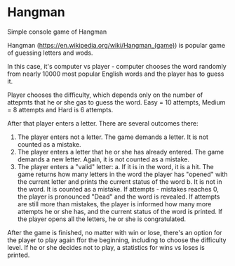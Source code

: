 # Hangman
Simple console game of Hangman

Hangman (https://en.wikipedia.org/wiki/Hangman_(game)) is popular game of guessing letters and wods.

In this case, it's computer vs player - computer chooses the word randomly from nearly 10000 most popular English words and the player has to guess it.

Player chooses the difficulty, which depends only on the number of attepmts that he or she gas to guess the word. Easy = 10 attempts, Medium = 8 attempts and Hard is 6 attempts.

After that player enters a letter. There are several outcomes there:
1. The player enters not a letter. The game demands a letter. It is not counted as a mistake.
2. The player enters a letter that he or she has already entered. The game demands a new letter. Again, it is not counted as a mistake.
3. The player enters a "valid" letter:
a. If it is in the word, it is a hit. The game returns how many letters in the word the player has "opened" with the current letter and prints the current status of the word
b. It is not in the word. It is counted as a mistake.
  If attempts - mistakes reaches 0, the player is pronounced "Dead" and the word is revealed.
  If attempts are still more than mistakes, the player is informed how many more attempts he or she has, and the current status of the word is printed.
If the player opens all the letters, he or she is congratulated.

After the game is finished, no matter with win or lose, there's an option for the player to play again ffor the beginning, including to choose the difficulty level. If he or she decides not to play, a statistics for wins vs loses is printed.
